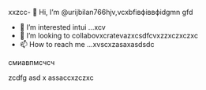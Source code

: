 xxzcc- 👋 Hi, I’m @urijbilan766hjv,vcxbfівфіввфіdgmn gfd
- 👀 I’m interested intui ...xcv
- 💞️ I’m looking to collabovxcratevazxcsdfcvxzzxczxczxc
- 📫 How to reach me ...xvscxzasaxasdsdc
<!---hbxsavxcxzcxzc
urijbilan766/sad is a ✨ special ✨ repository because its `README.md` (this file)лрои appears oasdfasdfn gbfyour GitHub profile.x
You can click the Preview linисмиk to take a look at yyiuour changes.asdxcbv
--->смиавпмсчсч
zcdfg
asd
x
assaccxzczxc

